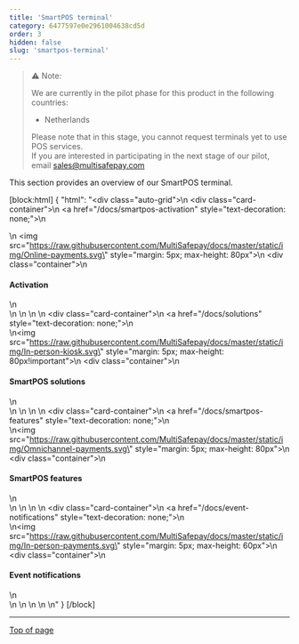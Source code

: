```yaml
---
title: 'SmartPOS terminal'
category: 6477597e0e2961004638cd5d
order: 3
hidden: false
slug: 'smartpos-terminal'
---
```


> ⚠️ Note:
> 
> We are currently in the pilot phase for this product in the following countries:
> 
> - Netherlands
> 
> Please note that in this stage, you cannot request terminals yet to use POS services.  
> If you are interested in participating in the next stage of our pilot, email <sales@multisafepay.com>
>

This section provides an overview of our SmartPOS terminal.

[block:html]
{
  "html": "<div class=\"auto-grid\">\n  <div class=\"card-container\">\n  <a href=\"/docs/smartpos-activation\" style=\"text-decoration: none;\">\n  <div>\n  <img src=\"https://raw.githubusercontent.com/MultiSafepay/docs/master/static/img/Online-payments.svg\" style=\"margin: 5px; max-height: 80px\">\n  <div class=\"container\">\n  <h4><b>Activation</b></h4>\n  </div>\n  </div>\n  </a>\n </div>\n <div class=\"card-container\">\n <a href=\"/docs/solutions\" style=\"text-decoration: none;\">\n <div>\n<img src=\"https://raw.githubusercontent.com/MultiSafepay/docs/master/static/img/In-person-kiosk.svg\" style=\"margin: 5px; max-height: 80px!important\">\n  <div class=\"container\">\n   <h4><b>SmartPOS solutions</b></h4>\n    </div>\n    </div>\n   </a>\n    </div>\n <div class=\"card-container\">\n <a href=\"/docs/smartpos-features\" style=\"text-decoration: none;\">\n <div>\n<img src=\"https://raw.githubusercontent.com/MultiSafepay/docs/master/static/img/Omnichannel-payments.svg\" style=\"margin: 5px; max-height: 80px\">\n  <div class=\"container\">\n   <h4><b>SmartPOS features</b></h4>\n    </div>\n    </div>\n   </a>\n    </div>\n <div class=\"card-container\">\n <a href=\"/docs/event-notifications\" style=\"text-decoration: none;\">\n <div>\n<img src=\"https://raw.githubusercontent.com/MultiSafepay/docs/master/static/img/In-person-payments.svg\" style=\"margin: 5px; max-height: 60px\">\n  <div class=\"container\">\n   <h4><b>Event notifications</b></h4>\n    </div>\n    </div>\n   </a>\n    </div>\n  \n<style>\n\nb {\n  color: #384248 !important;\n}\n  \n.auto-grid {\n  --auto-grid-min-size: 175px;\n  \n  display: grid;\n  grid-template-columns: repeat(auto-fill, minmax(var(--auto-grid-min-size), 1fr));\n}\n\n.card-container {\n  box-shadow: 0 4px 8px 0 rgba(0, 0, 0, 0.2); /* this adds the \"card\" effect */\n  padding: 16px;\n  text-align: center;\n  border-radius: 5px;\n  margin: 8px\n} \n\n.card-container:hover {\n  box-shadow: 0 8px 16px 0 rgb(0 0 0 / 20%);\n  transform: translateY(-0.2rem);\n  transition: all 0.2s;\n  cursor: pointer;\n}  \n\n</style>"
}
[/block]

---

[Top of page](#)